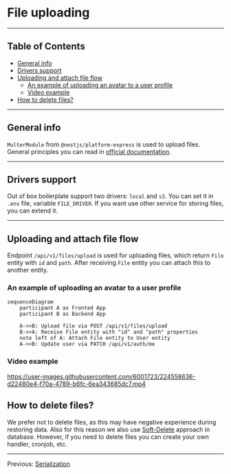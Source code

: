 # File uploading

---

## Table of Contents <!-- omit in toc -->

- [General info](#general-info)
- [Drivers support](#drivers-support)
- [Uploading and attach file flow](#uploading-and-attach-file-flow)
	- [An example of uploading an avatar to a user profile](#an-example-of-uploading-an-avatar-to-a-user-profile)
	- [Video example](#video-example)
- [How to delete files?](#how-to-delete-files)

---

## General info

`MulterModule` from `@nestjs/platform-express` is used to upload files. General principles you can read in [official documentation](https://docs.nestjs.com/techniques/file-upload).

---

## Drivers support

Out of box boilerplate support two drivers: `local` and `s3`. You can set it in `.env` file, variable `FILE_DRIVER`. If you want use other service for storing files, you can extend it.

---

## Uploading and attach file flow

Endpoint `/api/v1/files/upload` is used for uploading files, which return `File` entity with `id` and `path`. After receiving `File` entity you can attach this to another entity.

### An example of uploading an avatar to a user profile

```mermaid
sequenceDiagram
    participant A as Fronted App
    participant B as Backend App

    A->>B: Upload file via POST /api/v1/files/upload
    B->>A: Receive File entity with "id" and "path" properties
    note left of A: Attach File entity to User entity
    A->>B: Update user via PATCH /api/v1/auth/me
```

### Video example

<https://user-images.githubusercontent.com/6001723/224558636-d22480e4-f70a-4789-b6fc-6ea343685dc7.mp4>

## How to delete files?

We prefer not to delete files, as this may have negative experience during restoring data. Also for this reason we also use [Soft-Delete](https://www.prisma.io/docs/orm/prisma-client/client-extensions/middleware/soft-delete-middleware) approach in database. However, if you need to delete files you can create your own handler, cronjob, etc.

---

Previous: [Serialization](serialization.md)
